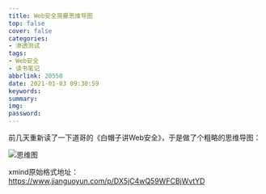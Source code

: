 ```yaml
---
title: Web安全简要思维导图
top: false
cover: false
categories:
- 渗透测试
tags:
- Web安全
- 读书笔记
abbrlink: 20550
date: 2021-01-03 09:30:59
keywords:
summary:
img:
password:
---
```


前几天重新读了一下道哥的《白帽子讲Web安全》，于是做了个粗略的思维导图：

![思维图](https://image.geoer.cn/%E7%99%BD%E5%B8%BD%E5%AD%90%E8%AE%B2Web%E5%AE%89%E5%85%A8.png)



xmind原始格式地址：https://www.jianguoyun.com/p/DX5jC4wQ59WFCBjWvtYD





